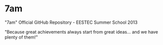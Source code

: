 7am
===

"7am" Official GitHub Repository - EESTEC Summer School 2013


"Because great achievements always start from great ideas... and we have plenty of them!"

